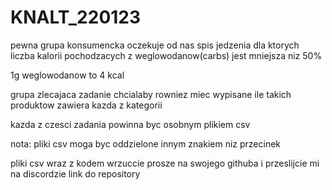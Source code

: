 # KNALT_220123

pewna grupa konsumencka oczekuje od nas spis jedzenia dla ktorych liczba kalorii pochodzacych z weglowodanow(carbs) jest mniejsza niz 50%

1g weglowodanow to 4 kcal

grupa zlecajaca zadanie chcialaby rowniez miec wypisane ile takich produktow zawiera kazda z kategorii

kazda z czesci zadania powinna byc osobnym plikiem csv

nota: pliki csv moga byc oddzielone innym znakiem niz przecinek

pliki csv wraz z kodem wrzuccie prosze na swojego githuba i przeslijcie mi na discordzie link do repository
